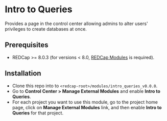 # Intro to Queries

Provides a page in the control center allowing admins to alter users' privileges to create databases at once.

## Prerequisites
- REDCap >= 8.0.3 (for versions < 8.0, [REDCap Modules](https://github.com/vanderbilt/redcap-external-modules) is required).

## Installation
- Clone this repo into to `<redcap-root>/modules/intro_queries_v0.0.0`.
- Go to **Control Center > Manage External Modules** and enable **Intro to Queries**.
- For each project you want to use this module, go to the project home page, click on **Manage External Modules** link, and then enable **Intro to Queries** for that project.

